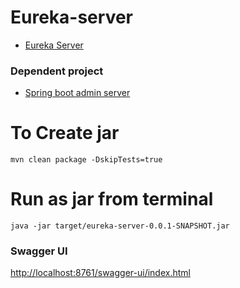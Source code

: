 # Eureka-server 

* [Eureka Server](http://localhost:8761)


### Dependent project

* [Spring boot admin server](https://github.com/M-Thirumal/spring-boot-admin-server)

# To Create jar

	mvn clean package -DskipTests=true

# Run as jar from terminal

	java -jar target/eureka-server-0.0.1-SNAPSHOT.jar

	
### Swagger UI

[http://localhost:8761/swagger-ui/index.html](http://localhost:8761/swagger-ui/index.html)
	